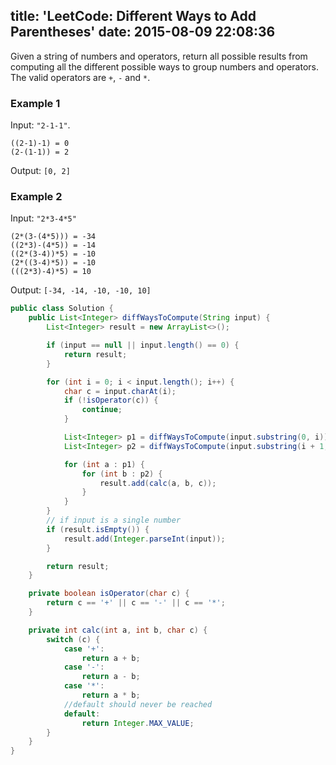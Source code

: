 title: 'LeetCode: Different Ways to Add Parentheses'
date: 2015-08-09 22:08:36
---
Given a string of numbers and operators, return all possible results from computing all the different possible ways to group numbers and operators. The valid operators are `+`, `-` and `*`.

### Example 1
Input: `"2-1-1"`.
```
((2-1)-1) = 0
(2-(1-1)) = 2
```
Output: `[0, 2]`


### Example 2
Input: `"2*3-4*5"`
```
(2*(3-(4*5))) = -34
((2*3)-(4*5)) = -14
((2*(3-4))*5) = -10
(2*((3-4)*5)) = -10
(((2*3)-4)*5) = 10
```
Output: `[-34, -14, -10, -10, 10]`

```java
public class Solution {
    public List<Integer> diffWaysToCompute(String input) {
        List<Integer> result = new ArrayList<>();

        if (input == null || input.length() == 0) {
            return result;
        }

        for (int i = 0; i < input.length(); i++) {
            char c = input.charAt(i);
            if (!isOperator(c)) {
                continue;
            }

            List<Integer> p1 = diffWaysToCompute(input.substring(0, i));
            List<Integer> p2 = diffWaysToCompute(input.substring(i + 1, input.length()));

            for (int a : p1) {
                for (int b : p2) {
                    result.add(calc(a, b, c));
                }
            }
        }
        // if input is a single number
        if (result.isEmpty()) {
            result.add(Integer.parseInt(input));
        }

        return result;
    }

    private boolean isOperator(char c) {
        return c == '+' || c == '-' || c == '*';
    }

    private int calc(int a, int b, char c) {
        switch (c) {
            case '+':
                return a + b;
            case '-':
                return a - b;
            case '*':
                return a * b; 
            //default should never be reached
            default:
                return Integer.MAX_VALUE;
        }
    }
}
```